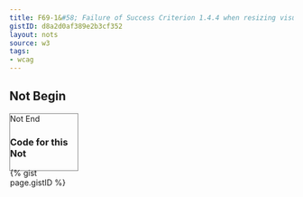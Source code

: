 ```yaml
---
title: F69-1&#58; Failure of Success Criterion 1.4.4 when resizing visually rendered text up to 200 percent causes the text, image or controls to be clipped, truncated or obscured
gistID: d8a2d0af389e2b3cf352
layout: nots
source: w3
tags:
- wcag
---
```


<h2 aria-describedby="{{ page.gistID }}">Not Begin</h2>
<div class="rendered-not">
<div style="font-size:100%; width:120px; height:100px; border: thin solid gray;> 
  Now is the time for all good men to come to the aid of their country. 
</div>
<p>Now is the time for all good men to come to the aid of their country.</p>
</div> <!-- rendered-not -->

<h2 aria-describedby="{{ page.gistID }}">Not End</h2>

<h3 aria-describedby="{{ page.gistID }}">Code for this Not</h3>
{% gist page.gistID %}